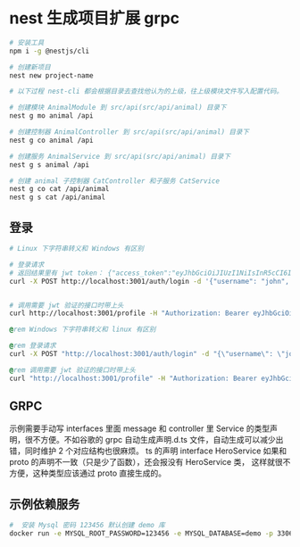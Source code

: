 # nest 生成项目扩展 grpc 

```bash
# 安装工具
npm i -g @nestjs/cli

# 创建新项目
nest new project-name
```

```bash
# 以下过程 nest-cli 都会根据目录去查找他认为的上级，往上级模块文件写入配置代码。

# 创建模块 AnimalModule 到 src/api(src/api/animal) 目录下
nest g mo animal /api

# 创建控制器 AnimalController 到 src/api(src/api/animal) 目录下
nest g co animal /api

# 创建服务 AnimalService 到 src/api(src/api/animal) 目录下
nest g s animal /api

# 创建 animal 子控制器 CatController 和子服务 CatService
nest g co cat /api/animal
nest g s cat /api/animal
```

## 登录

```bash
# Linux 下字符串转义和 Windows 有区别

# 登录请求
# 返回结果里有 jwt token： {"access_token":"eyJhbGciOiJIUzI1NiIsInR5cCI6IkpXVCJ9.eyJ1c2VybmFtZSI6ImpvaG4iLCJzdWIiOjEsImlhdCI6MTY5ODI5ODMyMywiZXhwIjoxNjk4Mjk4MzgzfQ.2QpJ0P8YDdhA9pUFTTB_mgDjVzbOhmlq73f09XGqR_U"}
curl -X POST http://localhost:3001/auth/login -d '{"username": "john", "password": "changeme"}' -H "Content-Type: application/json"


# 调用需要 jwt 验证的接口时带上头
curl http://localhost:3001/profile -H "Authorization: Bearer eyJhbGciOiJIUzI1NiIsInR5cCI6IkpXVCJ9.eyJ1c2VybmFtZSI6ImpvaG4iLCJzdWIiOjEsImlhdCI6MTY5ODI5ODMyMywiZXhwIjoxNjk4Mjk4MzgzfQ.2QpJ0P8YDdhA9pUFTTB_mgDjVzbOhmlq73f09XGqR_U"
```

```bat
@rem Windows 下字符串转义和 linux 有区别

@rem 登录请求
curl -X POST "http://localhost:3001/auth/login" -d "{\"username\": \"john\", \"password\": \"changeme\"}" -H "Content-Type: application/json"

@rem 调用需要 jwt 验证的接口时带上头
curl "http://localhost:3001/profile" -H "Authorization: Bearer eyJhbGciOiJIUzI1NiIsInR5cCI6IkpXVCJ9.eyJ1c2VybmFtZSI6ImpvaG4iLCJzdWIiOjEsImlhdCI6MTY5ODI5ODMyMywiZXhwIjoxNjk4Mjk4MzgzfQ.2QpJ0P8YDdhA9pUFTTB_mgDjVzbOhmlq73f09XGqR_U"
```

## GRPC

示例需要手动写 interfaces 里面 message 和 controller 里 Service 的类型声明，很不方便。不如谷歌的 grpc 自动生成声明.d.ts 文件，自动生成可以减少出错，同时维护 2 个对应结构也很麻烦。
ts 的声明 interface HeroService 如果和 proto 的声明不一致（只是少了函数），还会报没有 HeroService 类，
这样就很不方便，这种类型应该通过 proto 直接生成的。

## 示例依赖服务

```bash
#  安装 Mysql 密码 123456 默认创建 demo 库
docker run -e MYSQL_ROOT_PASSWORD=123456 -e MYSQL_DATABASE=demo -p 3306:3306  -m 4000M --restart=always --name=mysql -d mysql:8.0.32
```